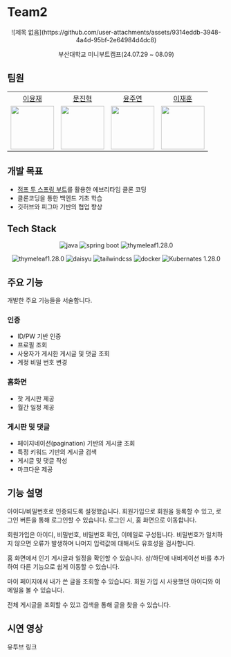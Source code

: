 # Team2

<p align="center">
![제목 없음](https://github.com/user-attachments/assets/9314eddb-3948-4a4d-95bf-2e64984d4dc8)
</p>

<p align="center">부산대학교 미니부트캠프(24.07.29 ~ 08.09)</p>

## 팀원

<div align="center">

|                                               |                                        |                                               |                                        |
| :----------------------------------------------------: | :-----------------------------------------------------: | :------------------------------------------------------: | :---------------------------------------------------: |
|          [이윤재](https://github.com/YUNJAEGOONER)          |          [문진혁](https://github.com/wlsgur11)          |          [윤주연](https://github.com/starringg)          |          [이재훈](https://github.com/DAN-MU-ZI)          |
| <img src="https://github.com/YUNJAEGOONER.png" width="100"> | <img src="https://github.com/wlsgur11.png" width="100"> | <img src="https://github.com/starringg.png" width="100"> | <img src="https://github.com/DAN-MU-ZI.png" width="100"> |

</div>

## 개발 목표

+ [점프 투 스프링 부트](https://wikidocs.net/book/7601)를 활용한 에브리타임 클론 코딩 
+  클론코딩을 통한 백엔드 기초 학습
+ 깃허브와 피그마 기반의 협업 향상


## Tech Stack

<div align="center">

![java ](https://img.shields.io/badge/-Java%20-ED8B00?style=for-the-badge&logo=java&logoColor=white)
![spring boot](https://img.shields.io/badge/Spring%20boot%20-6DB33F?style=for-the-badge&logo=springboot&logoColor=white)
![thymeleaf1.28.0](https://img.shields.io/badge/javascript-F7DF1E?style=for-the-badge&logo=javascript&logoColor=white)



![thymeleaf1.28.0](https://img.shields.io/badge/thymeleaf-005F0F?style=for-the-badge&logo=thymeleaf&logoColor=white)
![daisyu](https://img.shields.io/badge/daisyui-5A0EF8?style=for-the-badge&logo=daisyui&logoColor=white)
![tailwindcss](https://img.shields.io/badge/tailwindcss-06B6D4?style=for-the-badge&logo=tailwindcss&logoColor=white)
![docker](https://img.shields.io/badge/docker%20-2496ED?style=for-the-badge&logo=docker&logoColor=white)
![Kubernates 1.28.0](https://img.shields.io/badge/fly.io-8D5A9E?style=for-the-badge&logo=fly.io&logoColor=white)

</div>

## 주요 기능

개발한 주요 기능들을 서술합니다.

### 인증

+ ID/PW 기반 인증
+ 프로필 조회
+ 사용자가 게시한 게시글 및 댓글 조회
+ 계정 비밀 번호 변경

###  홈화면

+ 핫 게시판 제공
+ 월간 일정 제공

###  게시판 및 댓글

+ 페이지네이션(pagination) 기반의 게시글 조회
+ 특정 키워드 기반의 게시글 검색
+ 게시글 및 댓글 작성
+ 마크다운 제공

## 기능 설명

아이디/비밀번호로 인증되도록 설정했습니다. 회원가입으로 회원을 등록할 수 있고, 로그인 버튼을 통해 로그인할 수 있습니다. 로그인 시, 홈 화면으로 이동합니다.

회원가입은 아이디, 비밀번호, 비밀번호 확인, 이메일로 구성됩니다. 비밀번호가 일치하지 않으면 오류가 발생하며 나머지 입력값에 대해서도 유효성을 검사합니다.

홈 화면에서 인기 게시글과 일정을 확인할 수 있습니다. 상/하단에 내비게이션 바를 추가하여 다른 기능으로 쉽게 이동할 수 있습니다.

마이 페이지에서 내가 쓴 글을 조회할 수 있습니다. 회원 가입 시 사용했던 아이디와 이메일을 볼 수 있습니다.

전체 게시글을 조회할 수 있고 검색을 통해 글을 찾을 수 있습니다.

## 시연 영상

유투브 링크
